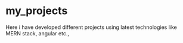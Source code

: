 # my_projects
Here i have developed different projects using latest technologies like MERN stack, angular etc.,
